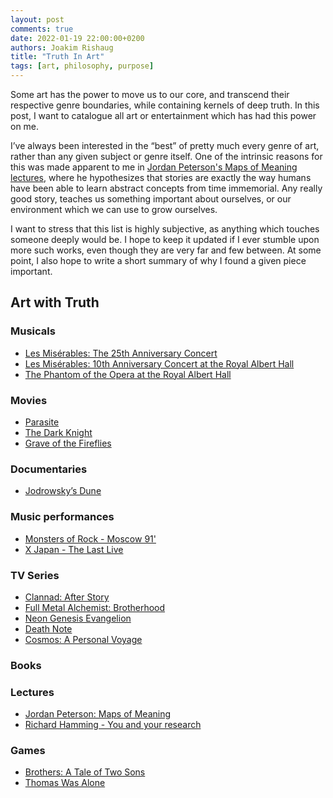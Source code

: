 ```yaml
---
layout: post
comments: true
date: 2022-01-19 22:00:00+0200
authors: Joakim Rishaug
title: "Truth In Art"
tags: [art, philosophy, purpose]
---
```

Some art has the power to move us to our core, and transcend their respective genre boundaries, while containing
kernels of deep truth. In this post, I want to catalogue all art or entertainment which has had this power on me.

I’ve always been interested in the “best” of pretty much every genre of art, rather than any given subject or genre itself.
One of the intrinsic reasons for this was made apparent to me in [Jordan Peterson's Maps of Meaning lectures](https://www.youtube.com/watch?v=I8Xc2_FtpHI&list=PL22J3VaeABQAT-0aSPq-OKOpQlHyR4k5h), where
he hypothesizes that stories are exactly the way humans have been able to learn abstract concepts from time immemorial.
Any really good story, teaches us something important about ourselves, or our environment which we can use to grow ourselves.

I want to stress that this list is highly subjective, as anything which touches someone deeply would be. I hope to keep
it updated if I ever stumble upon more such works, even though they are very far and few between. At some point,
I also hope to write a short summary of why I found a given piece important.

## Art with Truth
### Musicals
* [Les Misérables: The 25th Anniversary Concert](https://www.themoviedb.org/movie/158675-les-mis-rables-in-concert-the-25th-anniversary)
* [Les Misérables: 10th Anniversary Concert at the Royal Albert Hall](https://www.themoviedb.org/movie/37445-les-mis-rables-10th-anniversary-concert-at-the-royal-albert-hall)
* [The Phantom of the Opera at the Royal Albert Hall](https://www.themoviedb.org/movie/76115-the-phantom-of-the-opera-at-the-royal-albert-hall)

### Movies
* [Parasite](https://www.themoviedb.org/movie/496243)
* [The Dark Knight](https://www.themoviedb.org/movie/155-the-dark-knight)
* [Grave of the Fireflies](https://www.themoviedb.org/movie/12477-hotaru-no-haka)

### Documentaries 
* [Jodrowsky’s Dune](https://www.themoviedb.org/movie/191720-jodorowsky-s-dune)
 
### Music performances
* [Monsters of Rock - Moscow 91'](https://en.wikipedia.org/wiki/For_Those_About_to_Rock:_Monsters_in_Moscow)
* [X Japan - The Last Live](https://en.wikipedia.org/wiki/The_Last_Live_Video)

### TV Series 
* [Clannad: After Story](https://myanimelist.net/anime/4181/Clannad__After_Story)
* [Full Metal Alchemist: Brotherhood](https://myanimelist.net/anime/5114/Fullmetal_Alchemist__Brotherhood)
* [Neon Genesis Evangelion](https://myanimelist.net/anime/30/Neon_Genesis_Evangelion)
* [Death Note](https://myanimelist.net/anime/1535/Death_Note)
* [Cosmos: A Personal Voyage](https://www.themoviedb.org/tv/1430-cosmos-a-personal-voyage)

### Books 

### Lectures 
* [Jordan Peterson: Maps of Meaning](https://www.youtube.com/watch?v=I8Xc2_FtpHI&list=PL22J3VaeABQAT-0aSPq-OKOpQlHyR4k5h)
* [Richard Hamming - You and your research](https://www.youtube.com/watch?v=a1zDuOPkMSw)

### Games
* [Brothers: A Tale of Two Sons](https://www.youtube.com/watch?v=lz3EmqraAxc)
* [Thomas Was Alone](https://www.youtube.com/watch?v=nF32W_gSHnQ)
